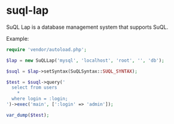 # suql-lap

SuQL Lap is a database management system that supports SuQL.

Example:
```php
require 'vendor/autoload.php';

$lap = new SuQLLap('mysql', 'localhost', 'root', '', 'db');

$suql = $lap->setSyntax(SuQLSyntax::SUQL_SYNTAX);

$test = $suql->query('
  select from users
    *
  where login = :login;
')->exec('main', [':login' => 'admin']);

var_dump($test);
```
